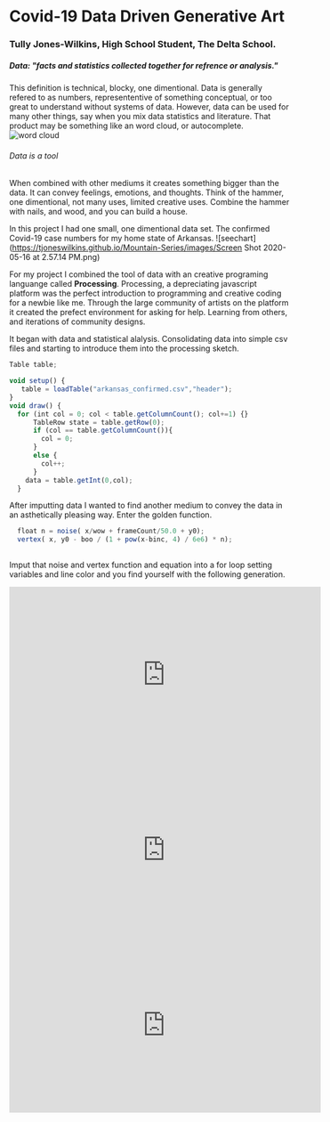 # Covid-19 Data Driven Generative Art
### Tully Jones-Wilkins, High School Student, The Delta School.
##### Data: "facts and statistics collected together for refrence or analysis." 
This definition is technical, blocky, one dimentional. Data is generally refered to as numbers, represententive of something conceptual, or too great to understand without systems of data. However, data can be used for many other things, say when you mix data statistics and literature. That product may be something like an word cloud, or autocomplete. 
![word cloud](https://tjoneswilkins.github.io/Mountain-Series/images/download.png)
###### Data is a tool 
When combined with other mediums it creates something bigger than the data. It can convey feelings, emotions, and thoughts. Think of the hammer, one dimentional, not many uses, limited creative uses. Combine the hammer with nails, and wood, and you can build a house. 

In this project I had one small, one dimentional data set. The confirmed Covid-19 case numbers for my home state of Arkansas.
 ![seechart](https://tjoneswilkins.github.io/Mountain-Series/images/Screen Shot 2020-05-16 at 2.57.14 PM.png)
 
For my project I combined the tool of data with an creative programing languange called **Processing**. Processing, a depreciating javascript platform was the perfect introduction to programming and creative coding for a newbie like me. Through the large community of artists on the platform it created the prefect environment for asking for help. Learning from others, and iterations of community designs. 

It began with data and statistical alalysis. Consolidating data into simple csv files and starting to introduce them into the processing sketch. 

```javascript
Table table;

void setup() {
   table = loadTable("arkansas_confirmed.csv","header");
}
void draw() {
  for (int col = 0; col < table.getColumnCount(); col+=1) {} 
      TableRow state = table.getRow(0);
      if (col == table.getColumnCount()){
        col = 0; 
      } 
      else {
        col++; 
      }
    data = table.getInt(0,col); 
  } 
```
After imputting data I wanted to find another medium to convey the data in an asthetically pleasing way. Enter the golden function. 
```javascript
  float n = noise( x/wow + frameCount/50.0 + y0);
  vertex( x, y0 - boo / (1 + pow(x-binc, 4) / 6e6) * n);
  
```
Imput that noise and vertex function and equation into a for loop setting variables and line color and you find yourself with the following generation. 
<iframe width="560" height="315" src="https://www.youtube.com/embed/pojIA3g3vlw" frameborder="0" allow="accelerometer; autoplay; encrypted-media; gyroscope; picture-in-picture" allowfullscreen></iframe>


<iframe width="560" height="315" src="https://www.youtube.com/embed/NNe2SFHWiwE" frameborder="0" allow="accelerometer; autoplay; encrypted-media; gyroscope; picture-in-picture" allowfullscreen></iframe>


<iframe width="560" height="315" src="https://www.youtube.com/embed/B45KWbGnHCI" frameborder="0" allow="accelerometer; autoplay; encrypted-media; gyroscope; picture-in-picture" allowfullscreen></iframe>
